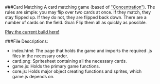 ###Card Matching
A card matching game (based of ["Concentration"](http://en.wikipedia.org/wiki/Concentration_(game))). The rules are simple: you may flip over two cards at once. If they match, they stay flipped up. If they do not, they are flipped back down. There are a number of cards on the field. Goal: Flip them all as quickly as possible.


[Play the current build here!](https://jonathanbmiller.com/Games/Concentration)


###File Descriptions:
* index.html: The page that holds the game and imports the required .js files in the necessary order.
* card.png: Spritesheet containing all the necessary cards.
* game.js: Holds the primary game functions.
* core.js: Holds major object creating functions and sprites, which game.js depends on.
